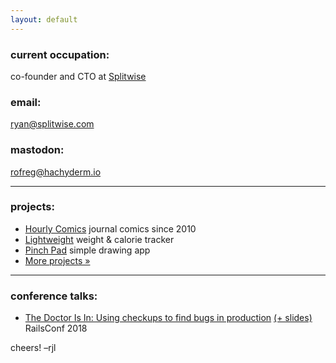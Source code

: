 ```yaml
---
layout: default
---
```


<h3>current occupation:</h3>
co-founder and CTO at <a href="https://www.splitwise.com">Splitwise</a>

<h3>email:</h3>
<a href="mailto:ryan@splitwise.com?Subject=Hello!">ryan@splitwise.com</a>

<h3>mastodon:</h3>
<a rel="me" href="https://hachyderm.io/@rofreg">rofreg@hachyderm.io</a>

<hr>

<h3>projects:</h3>
<ul>
  <li>
    <a href="https://www.pinchpad.com" target="_blank">Hourly Comics</a>
    <span>journal comics since 2010</span>
  </li>
  <li>
    <a href="https://itunes.apple.com/us/app/lightweight-simple-weight/id690015714?mt=8" target="_blank">Lightweight</a>
    <span>weight &amp; calorie tracker</span>
  </li>
  <li>
    <a href="https://itunes.apple.com/us/app/pinch-pad-post-sketches-to/id999197469?mt=8" target="_blank">Pinch Pad</a>
    <span>simple drawing app</span>
  </li>
  <li class="more">
    <a href="/projects">More projects &raquo;</a>
  </li>
</ul>

<hr>

<h3>conference talks:</h3>
<ul>
  <li>
    <a href="https://www.youtube.com/watch?v=gEAlhKaK2I4" target="_blank">The Doctor Is In: Using checkups to find bugs in production</a> <a href="/talks/railsconf2018.pdf">(+ slides)</a>
    <span style="padding: 0">RailsConf 2018</span>
  </li>
</ul>

<div id="peace">
  cheers! &ndash;rjl
</div>
